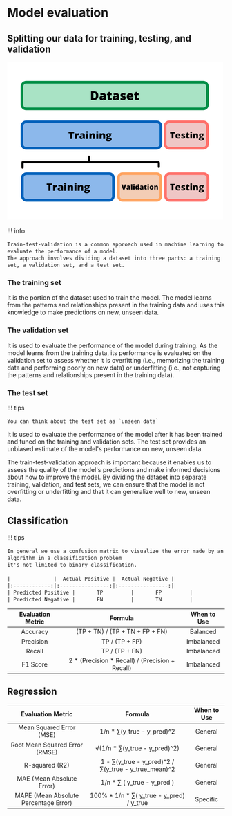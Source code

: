 # Model evaluation

## Splitting our data for training, testing, and validation

![img.png](assets/img_4.png)

!!! info

    Train-test-validation is a common approach used in machine learning to evaluate the performance of a model. 
    The approach involves dividing a dataset into three parts: a training set, a validation set, and a test set.

### The training set 
It is the portion of the dataset used to train the model. The model learns from the patterns and 
relationships present in the training data and uses this knowledge to make predictions on new, unseen data.

### The validation set 
It is used to evaluate the performance of the model during training. 
As the model learns from the training data, its performance is evaluated on the validation set to assess whether 
it is overfitting (i.e., memorizing the training data and performing poorly on new data) or underfitting 
(i.e., not capturing the patterns and relationships present in the training data).

### The test set 
!!! tips

    You can think about the test set as `unseen data`

It is used to evaluate the performance of the model after it has been trained and tuned on the training and 
validation sets. The test set provides an unbiased estimate of the model's performance on new, unseen data.

The train-test-validation approach is important because it enables us to assess the quality of the model's predictions
and make informed decisions about how to improve the model. By dividing the dataset into separate training, validation,
and test sets, we can ensure that the model is not overfitting or underfitting and that it can generalize well to new,
unseen data.



## Classification

!!! tips
    
    In general we use a confusion matrix to visualize the error made by an algorithm in a classification problem
    it's not limited to binary classification.

    |              |  Actual Positive |  Actual Negative |
    |:------------:|:----------------:|:----------------:|
    | Predicted Positive |       TP         |       FP         |
    | Predicted Negative |       FN         |       TN         |

| Evaluation Metric |                   Formula                   | When to Use |
|:-----------------:|:-------------------------------------------:|:-----------:|
|     Accuracy      |           (TP + TN) / (TP + TN + FP + FN)    |  Balanced   |
|     Precision     |                 TP / (TP + FP)              | Imbalanced  |
|       Recall      |                 TP / (TP + FN)              | Imbalanced  |
|      F1 Score     |      2 * (Precision * Recall) / (Precision + Recall) | Imbalanced  |



## Regression
| Evaluation Metric |                         Formula                         |        When to Use        |
|:-----------------:|:-------------------------------------------------------:|:-------------------------:|
|   Mean Squared Error (MSE)  |               1/n * ∑(y_true - y_pred)^2                |          General          |
| Root Mean Squared Error (RMSE) |              √(1/n * ∑(y_true - y_pred)^2)              |          General          |
|       R-squared (R2)       |  1 - ∑(y_true - y_pred)^2 / ∑(y_true - y_true_mean)^2   |          General          |
|        MAE (Mean Absolute Error)         | 1/n * ∑                        (      y_true - y_pred ) |  General    |
|        MAPE (Mean Absolute Percentage Error)       |        100% * 1/n * ∑( y_true - y_pred) / y_true        |   Specific  |




